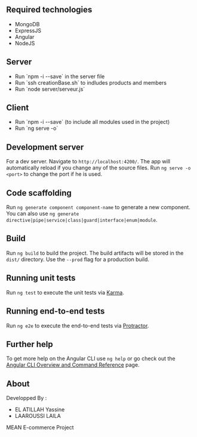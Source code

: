 ## Required technologies

<ul>
<li>MongoDB</li>
<li>ExpressJS</li>
<li>Angular </li>
<li>NodeJS</li>
</ul>

## Server

<ul>
<li>Run `npm -i --save` in the server file</li>
<li>Run `ssh creationBase.sh` to indludes products and members</li>
<li>Run `node server/serveur.js`</li>
</ul>

## Client

<ul>
<li>Run `npm -i --save` (to include all modules used in the project)</li>
<li>Run `ng serve -o`</li>
</ul>

## Development server

For a dev server. Navigate to `http://localhost:4200/`. The app will automatically reload if you change any of the source files.
 Run `ng serve -o <port>` to change the port if he is used. 

## Code scaffolding

Run `ng generate component component-name` to generate a new component. You can also use `ng generate directive|pipe|service|class|guard|interface|enum|module`.

## Build

Run `ng build` to build the project. The build artifacts will be stored in the `dist/` directory. Use the `--prod` flag for a production build.

## Running unit tests

Run `ng test` to execute the unit tests via [Karma](https://karma-runner.github.io).

## Running end-to-end tests

Run `ng e2e` to execute the end-to-end tests via [Protractor](http://www.protractortest.org/).

## Further help

To get more help on the Angular CLI use `ng help` or go check out the [Angular CLI Overview and Command Reference](https://angular.io/cli) page.

## About

Developped By :
<ul>
<li>
EL ATILLAH Yassine
</li>
<li>
LAAROUSSI LAILA
</li>
</ul>
MEAN E-commerce Project

